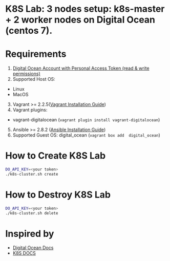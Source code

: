 # K8S Lab: 3 nodes setup: k8s-master + 2 worker nodes on Digital Ocean (centos 7).

# Requirements

1. [Digital Ocean Account with Personal Access Token (read & write permissions)](https://www.digitalocean.com/docs/api/create-personal-access-token/)
2. Supported Host OS:
  - Linux
  - MacOS

3. Vagrant >= 2.2.5([Vagrant Installation Guide](https://www.vagrantup.com/docs/installation/))
4. Vagrant plugins:
  - vagrant-digitalocean (``` vagrant plugin install vagrant-digitalocean ```)
5. Ansible >= 2.8.2 ([Ansible Installation Guide](https://docs.ansible.com/ansible/latest/installation_guide/intro_installation.html))
6. Supported Guest OS: digital_ocean (``` vagrant box add  digital_ocean ```)

# How to Create K8S Lab

```bash
DO_API_KEY=<your token>
./k8s-cluster.sh create
```

# How to Destroy K8S Lab

```bash
DO_API_KEY=<your token>
./k8s-cluster.sh delete
```

# Inspired by
- [Digital Ocean Docs](https://www.digitalocean.com/community/tutorials/how-to-create-a-kubernetes-cluster-using-kubeadm-on-debian-9)
- [K8S DOCS](https://kubernetes.io/blog/2019/03/15/kubernetes-setup-using-ansible-and-vagrant/)

